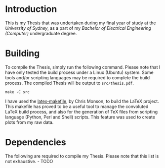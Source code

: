 # Introduction
This is my Thesis that was undertaken during my final year of study at the
*University of Sydney*, as a part of my *Bachelor of Electrical Engineering
(Computer)* undergraduate degree.

# Building
To compile the Thesis, simply run the following command. Please note that I have
only tested the build process under a Linux (Ubuntu) system. Some tools and/or
scripting languages may be required to complete the build process. The compiled
Thesis will be output to `src/thesis.pdf`.

```shell
make -C src
```

I have used the [latex-makefile](http://code.google.com/p/latex-makefile/), by
Chris Monson, to build the LaTeX project. This makefile has proved to be a
useful tool to manage the convoluted LaTeX build process, and also for the
generation of TeX files from scripting language (Python, Perl and Shell)
scripts. This feature was used to create plots from my raw data.

# Dependencies
The following are required to compile my Thesis. Please note that this list is
not exhaustive.
    - TODO